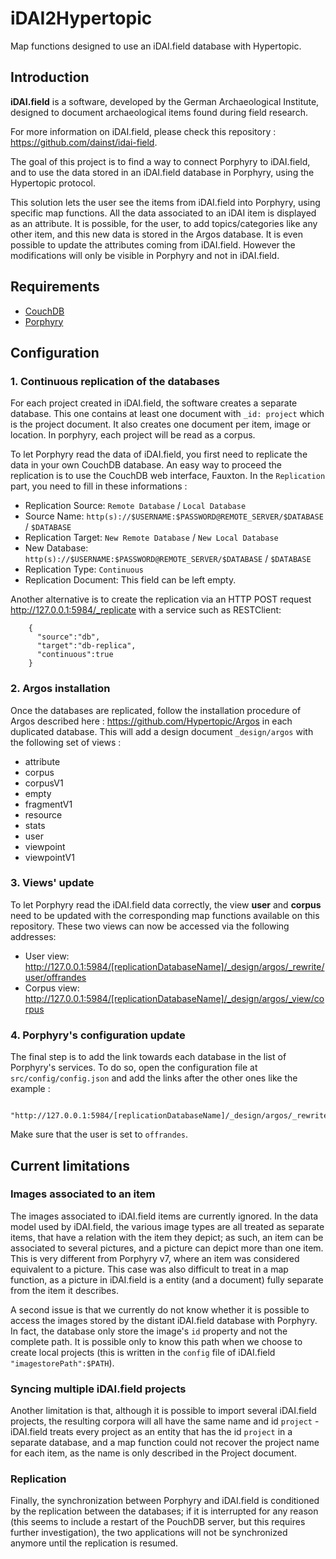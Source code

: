 # iDAI2Hypertopic
Map functions designed to use an iDAI.field database with Hypertopic.

## Introduction
**iDAI.field** is a software, developed by the German Archaeological Institute, designed to document archaeological items found during field research. 

For more information on iDAI.field, please check this repository : <https://github.com/dainst/idai-field>.

The goal of this project is to find a way to connect Porphyry to iDAI.field, and to use the data stored in an iDAI.field database in Porphyry, using the Hypertopic protocol.

This solution lets the user see the items from iDAI.field into Porphyry, using specific map functions. All the data associated to an iDAI item is displayed as an attribute. It is possible, for the user, to add topics/categories like any other item, and this new data is stored in the Argos database. It is even possible to update the attributes coming from iDAI.field. However the modifications will only be visible in Porphyry and not in iDAI.field.

## Requirements

* [CouchDB](http://couchdb.apache.org/)
* [Porphyry](https://github.com/Hypertopic/Porphyry)

## Configuration

### 1. Continuous replication of the databases
For each project created in iDAI.field, the software creates a separate database. This one contains at least one document with `_id: project` which is the project document. It also creates one document per item, image or location. In porphyry, each project will be read as a corpus.

To let Porphyry read the data of iDAI.field, you first need to replicate the data in your own CouchDB database. An easy way to proceed the replication is to use the CouchDB web interface, Fauxton. In the `Replication` part, you need to fill in these informations :

* Replication Source: `Remote Database` / `Local Database`
* Source Name: `http(s)://$USERNAME:$PASSWORD@REMOTE_SERVER/$DATABASE` / `$DATABASE`
* Replication Target: `New Remote Database` / `New Local Database`
* New Database: `http(s)://$USERNAME:$PASSWORD@REMOTE_SERVER/$DATABASE` / `$DATABASE`
* Replication Type: `Continuous`
* Replication Document: This field can be left empty.

Another alternative is to create the replication via an HTTP POST request <http://127.0.0.1:5984/_replicate> with a service such as RESTClient:

        {
          "source":"db", 
          "target":"db-replica", 
          "continuous":true
        }

### 2. Argos installation
Once the databases are replicated, follow the installation procedure of Argos described here : <https://github.com/Hypertopic/Argos> in each duplicated database. This will add a design document `_design/argos` with the following set of views :
* attribute
* corpus
* corpusV1
* empty
* fragmentV1
* resource
* stats
* user
* viewpoint
* viewpointV1

### 3. Views' update
To let Porphyry read the iDAI.field data correctly, the view **user** and **corpus** need to be updated with the corresponding map functions available on this repository. These two views can now be accessed via the following addresses:

* User view: <http://127.0.0.1:5984/[replicationDatabaseName]/_design/argos/_rewrite/user/offrandes>
* Corpus view: <http://127.0.0.1:5984/[replicationDatabaseName]/_design/argos/_view/corpus>

### 4. Porphyry's configuration update
The final step is to add the link towards each database in the list of Porphyry's services. To do so, open the configuration file at `src/config/config.json` and add the links after the other ones like the example :

        "http://127.0.0.1:5984/[replicationDatabaseName]/_design/argos/_rewrite"
        
Make sure that the user is set to `offrandes`.

## Current limitations

### Images associated to an item
The images associated to iDAI.field items are currently ignored. In the data model used by iDAI.field, the various image types are all treated as separate items, that have a relation with the item they depict; as such, an item can be associated to several pictures, and a picture can depict more than one item. This is very different from Porphyry v7, where an item was considered equivalent to a picture. This case was also difficult to treat in a map function, as a picture in iDAI.field is a entity (and a document) fully separate from the item it describes.

A second issue is that we currently do not know whether it is possible to access the images stored by the distant iDAI.field database with Porphyry. In fact, the database only store the image's `id` property and not the complete path. It is possible only to know this path when we choose to create local projects (this is written in the `config` file of iDAI.field `"imagestorePath":$PATH`).

### Syncing multiple iDAI.field projects
Another limitation is that, although it is possible to import several iDAI.field projects, the resulting corpora will all have the same name and id `project` - iDAI.field treats every project as an entity that has the id `project` in a separate database, and a map function could not recover the project name for each item, as the name is only described in the Project document.

### Replication
Finally, the synchronization between Porphyry and iDAI.field is conditioned by the replication between the databases; if it is interrupted for any reason (this seems to include a restart of the PouchDB server, but this requires further investigation), the two applications will not be synchronized anymore until the replication is resumed.
